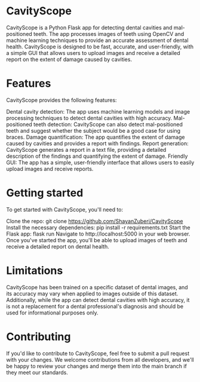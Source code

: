 # CavityScope
CavityScope is a Python Flask app for detecting dental cavities and mal-positioned teeth. The app processes images of teeth using OpenCV and machine learning techniques to provide an accurate assessment of dental health. CavityScope is designed to be fast, accurate, and user-friendly, with a simple GUI that allows users to upload images and receive a detailed report on the extent of damage caused by cavities.

# Features
CavityScope provides the following features:

Dental cavity detection: The app uses machine learning models and image processing techniques to detect dental cavities with high accuracy.
Mal-positioned teeth detection: CavityScope can also detect mal-positioned teeth and suggest whether the subject would be a good case for using braces.
Damage quantification: The app quantifies the extent of damage caused by cavities and provides a report with findings.
Report generation: CavityScope generates a report in a text file, providing a detailed description of the findings and quantifying the extent of damage.
Friendly GUI: The app has a simple, user-friendly interface that allows users to easily upload images and receive reports.

# Getting started
To get started with CavityScope, you'll need to:

Clone the repo: git clone https://github.com/ShayanZuberi/CavityScope
Install the necessary dependencies: pip install -r requirements.txt
Start the Flask app: flask run
Navigate to http://localhost:5000 in your web browser.
Once you've started the app, you'll be able to upload images of teeth and receive a detailed report on dental health.

# Limitations
CavityScope has been trained on a specific dataset of dental images, and its accuracy may vary when applied to images outside of this dataset. Additionally, while the app can detect dental cavities with high accuracy, it is not a replacement for a dental professional's diagnosis and should be used for informational purposes only.

# Contributing
If you'd like to contribute to CavityScope, feel free to submit a pull request with your changes. We welcome contributions from all developers, and we'll be happy to review your changes and merge them into the main branch if they meet our standards.
